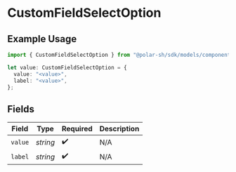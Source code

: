 # CustomFieldSelectOption

## Example Usage

```typescript
import { CustomFieldSelectOption } from "@polar-sh/sdk/models/components";

let value: CustomFieldSelectOption = {
  value: "<value>",
  label: "<value>",
};
```

## Fields

| Field              | Type               | Required           | Description        |
| ------------------ | ------------------ | ------------------ | ------------------ |
| `value`            | *string*           | :heavy_check_mark: | N/A                |
| `label`            | *string*           | :heavy_check_mark: | N/A                |